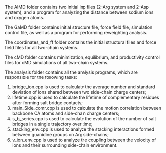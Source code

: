 The AIMD folder contains two initial inp files (2-Arg system and 2-Asp system), and a program for analyzing the distance between sodium ions and oxygen atoms.

The GaMD folder contains initial structure file, force field file, simulation control file, as well as a program for performing reweighting analysis.

The coordinates_and_ff folder contains the initial structural files and force field files for all two-chain systems.

The cMD folder contains minimization, equilibrium, and productivity control files for cMD simulations of all two-chain systems.

The analysis folder contains all the analysis programs, which are responsible for the following tasks:
1. bridge_ion.cpp is used to calculate the average number and standard deviation of ions shared between two side-chain charge centers;
2. lifetime.cpp is used to calculate the lifetime of complementary residues after forming salt bridge contacts;
3. main_Side_comr.cpp is used to calculate the motion correlation between backbone CA atoms and side-chain charge centers;
4. s_b_series.cpp is used to calculate the evolution of the number of salt bridges in a single trajectory over time;
5. stacking_env.cpp is used to analyze the stacking interactions formed between guanidine groups on Arg side-chains;
6. v_ion_env.cpp is used to analyze the coupling between the velocity of ions and their surrounding side-chain environment.
